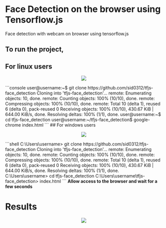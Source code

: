 # Face Detection on the browser using Tensorflow.js
Face detection with webcam on browser using tensorflow.js

## To run the project,

## For linux users
<p align='center'>
  <img src="
https://lucais2swag4electronics.files.wordpress.com/2014/11/914d3-pinguino.gif?w=640">
  </p>
```console
user@username:~$ git clone https://github.com/sid0312/tfjs-face_detection
Cloning into 'tfjs-face_detection'...
remote: Enumerating objects: 10, done.
remote: Counting objects: 100% (10/10), done.
remote: Compressing objects: 100% (10/10), done.
remote: Total 10 (delta 1), reused 6 (delta 0), pack-reused 0
Receiving objects: 100% (10/10), 430.67 KiB | 644.00 KiB/s, done.
Resolving deltas: 100% (1/1), done.
user@username:~$ cd tfjs-face_detection
user@username:~/tfjs-face_detection$ google-chrome index.html
```
## For windows users

<p align='center'>
  <img src="
https://cutewallpaper.org/21/windows-animation-gif/Best-Windows-Animation-GIFs-Gfycat.gif">
  </p>
```shell
C:\Users\username> git clone https://github.com/sid0312/tfjs-face_detection
Cloning into 'tfjs-face_detection'...
remote: Enumerating objects: 10, done.
remote: Counting objects: 100% (10/10), done.
remote: Compressing objects: 100% (10/10), done.
remote: Total 10 (delta 1), reused 6 (delta 0), pack-reused 0
Receiving objects: 100% (10/10), 430.67 KiB | 644.00 KiB/s, done.
Resolving deltas: 100% (1/1), done.
C:\Users\username> cd tfjs-face_detection
C:\Users\username\tfjs-face_detection> index.html
```
<strong> Allow access to the browser and wait for a few seconds </strong>

# Results
<p align='center'>
  <img src="results/trial.gif">
  </p>
